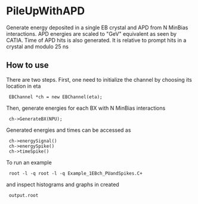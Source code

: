 # PileUpWithAPD

Generate energy deposited in a single EB crystal and APD from N MinBias interactions. APD energies are scaled to "GeV" equivalent as seen by CATIA. Time of APD hits is also generated. It is relative to prompt hits in a crystal and modulo 25 ns

## How to use

There are two steps. First, one need to initialize the channel by choosing its location in eta
````
 EBChannel *ch = new EBChannel(eta);
````

Then, generate energies for each BX with N MinBias interactions
````
 ch->GenerateBX(NPU);
````
Generated energies and times can be accessed as
````
 ch->energySignal()
 ch->energySpike()
 ch->timeSpike()
````

To run an example
````
 root -l -q root -l -q Example_1EBch_PUandSpikes.C+
````
and inspect histograms and graphs in created
````
 output.root
````
